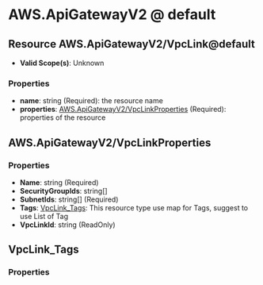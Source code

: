 # AWS.ApiGatewayV2 @ default

## Resource AWS.ApiGatewayV2/VpcLink@default
* **Valid Scope(s)**: Unknown
### Properties
* **name**: string (Required): the resource name
* **properties**: [AWS.ApiGatewayV2/VpcLinkProperties](#awsapigatewayv2vpclinkproperties) (Required): properties of the resource

## AWS.ApiGatewayV2/VpcLinkProperties
### Properties
* **Name**: string (Required)
* **SecurityGroupIds**: string[]
* **SubnetIds**: string[] (Required)
* **Tags**: [VpcLink_Tags](#vpclinktags): This resource type use map for Tags, suggest to use List of Tag
* **VpcLinkId**: string (ReadOnly)

## VpcLink_Tags
### Properties

